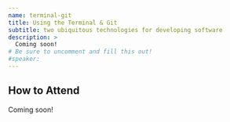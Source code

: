 ```yaml
---
name: terminal-git
title: Using the Terminal & Git
subtitle: two ubiquitous technologies for developing software
description: >
  Coming soon!
# Be sure to uncomment and fill this out!
#speaker:
---
```



## How to Attend

Coming soon!
